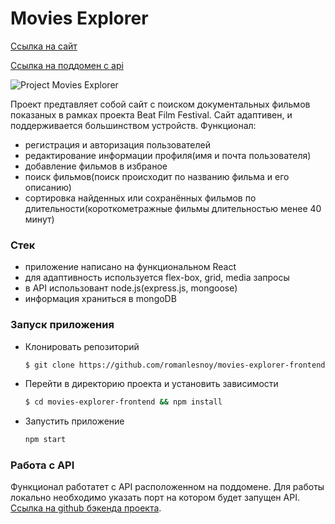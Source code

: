 # Movies Explorer

[Ссылка на сайт](https://movies-explorer.nomoredomains.icu)

[Ссылка на поддомен с api](https://api.movies-explorer.nomoredomains.icu)

![Project Movies Explorer](https://user-images.githubusercontent.com/69040854/119688955-1fcba400-be51-11eb-92c2-89f5ed7b99f4.png)

Проект предтавляет собой сайт с поиском документальных фильмов показаных в рамках проекта Beat Film Festival.
Сайт адаптивен, и поддерживается большинством устройств.
Функционал:
 - регистрация и авторизация пользователей
 - редактирование информации профиля(имя и почта пользователя)
 - добавление фильмов в избраное
 - поиск фильмов(поиск происходит по названию фильма и его описанию)
 - сортировка найденных или сохранённых фильмов по длительности(короткометражные фильмы длительностью менее 40 минут)

### Стек

- приложение написано на функциональном React
- для адаптивность используется flex-box, grid, media запросы
- в API использовант node.js(express.js, mongoose)
- информация храниться в mongoDB

### Запуск приложения

- Клонировать репозиторий
    ```bash
    $ git clone https://github.com/romanlesnoy/movies-explorer-frontend.git
    ```
- Перейти в директорию проекта и установить зависимости
    ```bash
    $ cd movies-explorer-frontend && npm install
    ```
- Запустить приложение
    ```bash
    npm start
    ```

### Работа с API

Функционал работатет c API расположенном на поддомене. Для работы локально необходимо указать порт на котором будет запущен API.
[Ссылка на github бэкенда проекта](https://github.com/romanlesnoy/movies-explorer-api).
